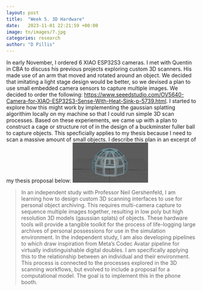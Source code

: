 ```yaml
---
layout: post
title:  "Week 5. 3D Hardware"
date:   2023-11-01 22:21:59 +00:00
image: tn/images/7.jpg
categories: research
author: "D Pillis"
---
```


In early November, I ordered 6 XIAO ESP32S3 cameras. I met with Quentin in CBA to discuss his previous projects exploring custom 3D scanners. His made use of an arm that moved and rotated around an object. We decided that imitating a light stage design would be better, so we devised a plan to use small embedded camera sensors to capture multiple images. We decided to order the following: https://www.seeedstudio.com/OV5640-Camera-for-XIAO-ESP32S3-Sense-With-Heat-Sink-p-5739.html. I started to explore how this might work by implementing the gaussian splatting algorithim locally on my machine so that I could run simple 3D scan processes. Based on these experiements, we came up with a plan to construct a cage or structure rot of in the design of a buckminster fuller ball to capture objects. This specficially applies to my thesis because I need to scan a massive amount of small objects. I describe this plan in an excerpt of my thesis proposal below:
<img src="tn/images/cage-test.png" alt="drawing" width="200"/>
<blockquote>
  <p>
In an independent study with Professor Neil Gershenfeld, I am learning how to design custom 3D scanning interfaces to use for personal object archiving. This requires multi-camera capture to sequence multiple images together, resulting in low poly but high resolution 3D models (gaussian splats) of objects. These hardware tools will provide a tangible toolkit for the process of life-logging large archives of personal possessions for use in the simulation environment. In the independent study, I am also developing pipelines to which draw inspiration from Meta’s Codec Avatar pipeline for virtually indistinguishable digital doubles. I am specifically applying this to the relationship between an individual and their environment. This process is connected to the processes explored in the 3D scanning workflows, but evolved to include a proposal for a computational model. The goal is to implement this in the phone booth.
  </p>
</blockquote>
